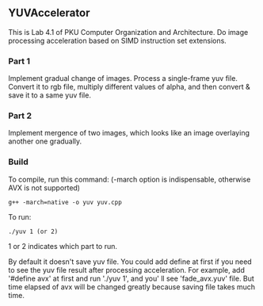 ## YUVAccelerator

This is Lab 4.1 of PKU Computer Organization and Architecture. Do image processing acceleration based on SIMD instruction set extensions.

### Part 1

Implement gradual change of images. Process a single-frame yuv file. Convert it to rgb file, multiply different values of alpha, and then convert & save it to a same yuv file.

### Part 2

Implement mergence of two images, which looks like an image overlaying another one gradually.

### Build

To compile, run this command: (-march option is indispensable, otherwise AVX is not supported)

`g++ -march=native -o yuv yuv.cpp`

To run:

`./yuv 1 (or 2)`

1 or 2 indicates which part to run.

By default it doesn't save yuv file. You could add define at first if you need to see the yuv file result after processing acceleration. For example, add '#define avx' at first and run './yuv 1', and you' ll see 'fade_avx.yuv' file. But time elapsed of avx will be changed greatly because saving file takes much time.